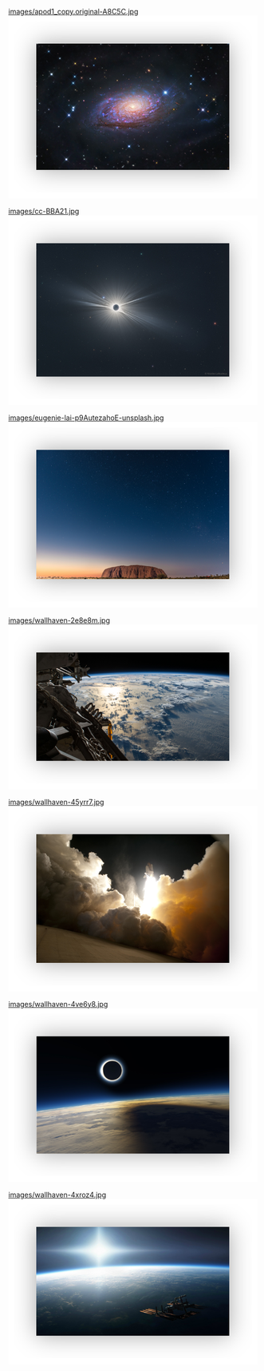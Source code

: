 
[images/apod1_copy.original-A8C5C.jpg](https://github.com/alchemmist/dotfiles/blob/main/wallpapers/space/images/apod1_copy.original-A8C5C.jpg)<br>
<img src="/media/wlp-preview/space/apod1_copy.original-A8C5C.png" width="500">

[images/cc-BBA21.jpg](https://github.com/alchemmist/dotfiles/blob/main/wallpapers/space/images/cc-BBA21.jpg)<br>
<img src="/media/wlp-preview/space/cc-BBA21.png" width="500">

[images/eugenie-lai-p9AutezahoE-unsplash.jpg](https://github.com/alchemmist/dotfiles/blob/main/wallpapers/space/images/eugenie-lai-p9AutezahoE-unsplash.jpg)<br>
<img src="/media/wlp-preview/space/eugenie-lai-p9AutezahoE-unsplash.png" width="500">

[images/wallhaven-2e8e8m.jpg](https://github.com/alchemmist/dotfiles/blob/main/wallpapers/space/images/wallhaven-2e8e8m.jpg)<br>
<img src="/media/wlp-preview/space/wallhaven-2e8e8m.png" width="500">

[images/wallhaven-45yrr7.jpg](https://github.com/alchemmist/dotfiles/blob/main/wallpapers/space/images/wallhaven-45yrr7.jpg)<br>
<img src="/media/wlp-preview/space/wallhaven-45yrr7.png" width="500">

[images/wallhaven-4ve6y8.jpg](https://github.com/alchemmist/dotfiles/blob/main/wallpapers/space/images/wallhaven-4ve6y8.jpg)<br>
<img src="/media/wlp-preview/space/wallhaven-4ve6y8.png" width="500">

[images/wallhaven-4xroz4.jpg](https://github.com/alchemmist/dotfiles/blob/main/wallpapers/space/images/wallhaven-4xroz4.jpg)<br>
<img src="/media/wlp-preview/space/wallhaven-4xroz4.png" width="500">

